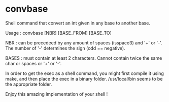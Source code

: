 # convbase
Shell command that convert an int given in any base to another base.

Usage : convbase [NBR] [BASE_FROM] [BASE_TO]

NBR : can be precedeed by any amount of spaces (isspace3) and '+' or '-'.
The number of '-' determines the sign (odd == negative).

BASES : must contain at least 2 characters. Cannot contain twice the same char or spaces or '+' or '-'.

In order to get the exec as a shell command, you might first compile it using make, and then place the exec in a binary folder.
/usr/local/bin seems to be the appropriate folder.

Enjoy this amazing implementation of your shell !
